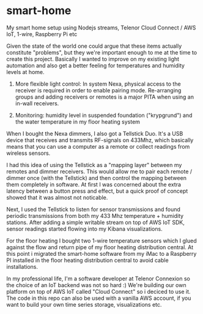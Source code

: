 # smart-home
My smart home setup using Nodejs streams, Telenor Cloud Connect / AWS IoT, 1-wire, Raspberry Pi etc

Given the state of the world one could argue that these items actually constitute "problems", but they we're important enough to me at the time to create this project. Basically I wanted to improve on my existing light automation and also get a better feeling for temperatures and humidity levels at home.

1. More flexible light control: In system Nexa, physical access to the receiver is required in order to enable pairing mode. Re-arranging groups and adding receivers or remotes is a major PITA when using an in-wall receivers.

2. Monitoring: humidity level in suspended foundation ("krypgrund") and the water temperature in my floor heating system

When I bought the Nexa dimmers, I also got a Tellstick Duo. It's a USB device that receives and transmits RF-signals  on 433Mhz, which basically means that you can use a computer as a remote or collect readings from wireless sensors.

I had this idea of using the Tellstick as a "mapping layer" between my remotes and dimmer receivers. This would allow me to pair each remote / dimmer once (with the Tellstick) and then control the mapping between them completely in software. At first I was concerned about the extra latency between a button press and effect, but a quick proof of concept showed that it was almost not noticable.

Next, I used the Tellstick to listen for sensor transmissions and found periodic transmissions from both my 433 Mhz temperature + humidity stations. After adding a simple writable stream on top of AWS IoT SDK, sensor readings started flowing into my Kibana visualizations.

For the floor heating I bought two 1-wire temperature sensors which I glued against the flow and return pipe of my floor heating distribution central. At this point i migrated the smart-home software from my iMac to a Raspberry PI installed in the floor heating distribution central to avoid cable installations.

In my professional life, I'm a software developer at Telenor Connexion so the choice of an IoT backend was not so hard :) We're building our own platform on top of AWS IoT called "Cloud Connect" so i deciced to use it. The code in this repo can also be used with a vanilla AWS account, if you want to build your own time series storage, visualizations etc.
